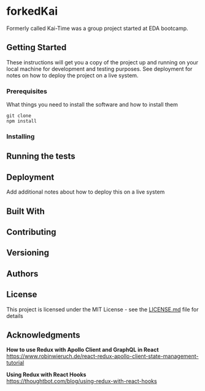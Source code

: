 # forkedKai

Formerly called Kai-Time was a group project started at EDA bootcamp. 

## Getting Started

These instructions will get you a copy of the project up and running on your local machine for development and testing purposes. See deployment for notes on how to deploy the project on a live system.

### Prerequisites

What things you need to install the software and how to install them

```
git clone
npm install 
```

### Installing

## Running the tests

## Deployment

Add additional notes about how to deploy this on a live system

## Built With

## Contributing

## Versioning

## Authors

## License

This project is licensed under the MIT License - see the [LICENSE.md](LICENSE.md) file for details

## Acknowledgments

**How to use Redux with Apollo Client and GraphQL in React**  
https://www.robinwieruch.de/react-redux-apollo-client-state-management-tutorial   

**Using Redux with React Hooks**  
https://thoughtbot.com/blog/using-redux-with-react-hooks
